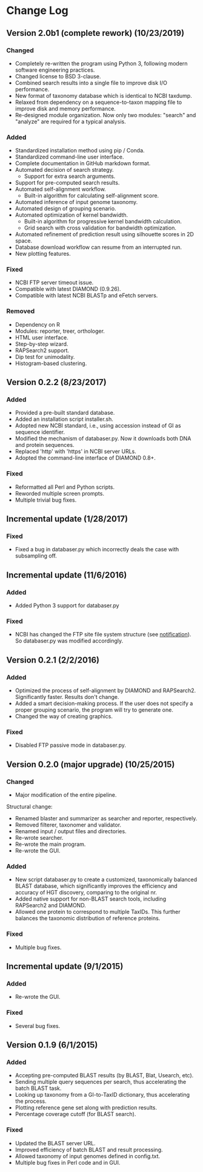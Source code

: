 Change Log
==========

## Version 2.0b1 (complete rework) (10/23/2019)

### Changed
- Completely re-written the program using Python 3, following modern software engineering practices.
- Changed license to BSD 3-clause.
- Combined search results into a single file to improve disk I/O performance.
- New format of taxonomy database which is identical to NCBI taxdump.
- Relaxed from dependency on a sequence-to-taxon mapping file to improve disk and memory performance.
- Re-designed module organization. Now only two modules: "search" and "analyze" are required for a typical analysis.

### Added
- Standardized installation method using pip / Conda.
- Standardized command-line user interface.
- Complete documentation in GitHub markdown format.
- Automated decision of search strategy.
  - Support for extra search arguments.
- Support for pre-computed search results.
- Automated self-alignment workflow.
  - Built-in algorithm for calculating self-alignment score.
- Automated inference of input genome taxonomy.
- Automated design of grouping scenario.
- Automated optimization of kernel bandwidth.
  - Built-in algorithm for progressive kernel bandwidth calculation.
  - Grid search with cross validation for bandwidth optimization.
- Automated refinement of prediction result using silhouette scores in 2D space.
- Database download workflow can resume from an interrupted run.
- New plotting features.

### Fixed
- NCBI FTP server timeout issue.
- Compatible with latest DIAMOND (0.9.26).
- Compatible with latest NCBI BLASTp and eFetch servers.

### Removed
- Dependency on R
- Modules: reporter, treer, orthologer.
- HTML user interface.
- Step-by-step wizard.
- RAPSearch2 support.
- Dip test for unimodality.
- Histogram-based clustering.


## Version 0.2.2 (8/23/2017)

### Added
- Provided a pre-built standard database.
- Added an installation script installer.sh.
- Adopted new NCBI standard, i.e., using accession instead of GI as sequence identifier.
- Modified the mechanism of databaser.py. Now it downloads both DNA and protein sequences.
- Replaced 'http' with 'https' in NCBI server URLs.
- Adopted the command-line interface of DIAMOND 0.8+.

### Fixed
- Reformatted all Perl and Python scripts.
- Reworded multiple screen prompts.
- Multiple trivial bug fixes.


## Incremental update (1/28/2017)

### Fixed
- Fixed a bug in databaser.py which incorrectly deals the case with subsampling off.


## Incremental update (11/6/2016)

### Added
- Added Python 3 support for databaser.py

### Fixed
- NCBI has changed the FTP site file system structure (see [notification](https://www.ncbi.nlm.nih.gov/news/08-30-2016-genomes-ftp-reorganization/)). So databaser.py was modified accordingly.


## Version 0.2.1 (2/2/2016)

### Added
- Optimized the process of self-alignment by DIAMOND and RAPSearch2. Significantly faster. Results don't change.
- Added a smart decision-making process. If the user does not specify a proper grouping scenario, the program will try to generate one.
- Changed the way of creating graphics.

### Fixed
- Disabled FTP passive mode in databaser.py.


## Version 0.2.0 (major upgrade) (10/25/2015)

### Changed
- Major modification of the entire pipeline.

Structural change:
- Renamed blaster and summarizer as searcher and reporter, respectively.
- Removed filterer, taxonomer and validator.
- Renamed input / output files and directories.
- Re-wrote searcher.
- Re-wrote the main program.
- Re-wrote the GUI.

### Added
- New script databaser.py to create a customized, taxonomically balanced BLAST database, which significantly improves the efficiency and accuracy of HGT discovery, comparing to the original nr.
- Added native support for non-BLAST search tools, including RAPSearch2 and DIAMOND.
- Allowed one protein to correspond to multiple TaxIDs. This further balances the taxonomic distribution of reference proteins.

### Fixed
- Multiple bug fixes.


## Incremental update (9/1/2015)

### Added
- Re-wrote the GUI.

### Fixed
- Several bug fixes.


## Version 0.1.9 (6/1/2015)

### Added
- Accepting pre-computed BLAST results (by BLAST, Blat, Usearch, etc).
- Sending multiple query sequences per search, thus accelerating the batch BLAST task.
- Looking up taxonomy from a GI-to-TaxID dictionary, thus accelerating the process.
- Plotting reference gene set along with prediction results.
- Percentage coverage cutoff (for BLAST search).

### Fixed
- Updated the BLAST server URL.
- Improved efficiency of batch BLAST and result processing.
- Allowed taxonomy of input genomes defined in config.txt.
- Multiple bug fixes in Perl code and in GUI.
